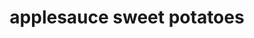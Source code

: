 ---
servings: 8 servings
nutritionFacts: |-
  * 3/4 cup (calculated without pecans):  303 calories
  * 5g fat (3g saturated fat)
  * 11mg cholesterol
  * 57mg sodium
  * 65g carbohydrate (39g sugars, 6g fiber)
  * 3g protein
notes:
directions: |-
  * Place sweet potatoes in a 4-qt. slow cooker.
  * In a small bowl mix applesauce, brown sugar
  melted butter and cinnamon
  * Pour over potatoes
  * Cook covered on low 4-5 hours or until potatoes are tender

  _If desired sprinkle with pecans before serving. serve with a slotted spoon_
ingredients: |-
  * 3 pounds sweet potatoes (about 5 medium) peeled and sliced
  * 1-1/2 cups unsweetened applesauce
  * 2/3 cup packed brown sugar
  * 3 tablespoons butter melted
  * 1 teaspoon ground cinnamon
  * 1/2 cup glazed pecans chopped (optional)
rating: 4
ease: easy
category: side dish
subcategory: potato
href: 'https://www.tasteofhome.com/recipes/applesauce-sweet-potatoes/'
totalTime: 4 hrs 15 min
cookTime: 4 hrs
prepTime: 15 min
title: applesauce sweet potatoes
path: /applesauce-sweet-potatoes
---